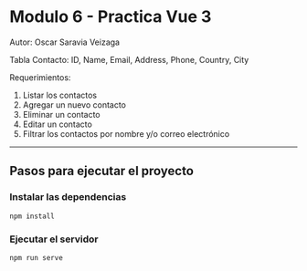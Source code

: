# Modulo 6 - Practica Vue 3
Autor: Oscar Saravia Veizaga

Tabla Contacto: ID, Name, Email, Address, Phone, Country, City

Requerimientos: 
1. Listar los contactos
2. Agregar un nuevo contacto
3. Eliminar un contacto
4. Editar un contacto
5. Filtrar los contactos por nombre y/o correo electrónico
---
## Pasos para ejecutar el proyecto
### Instalar las dependencias
```
npm install
```

### Ejecutar el servidor
```
npm run serve
```